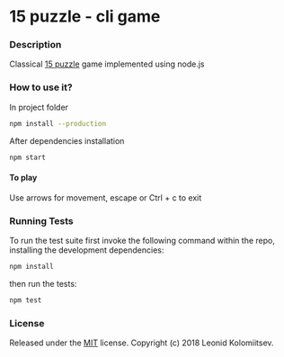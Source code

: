 # 15 puzzle - cli game

### Description
Classical [15 puzzle](https://en.wikipedia.org/wiki/15_puzzle) game implemented using node.js

### How to use it?
In project folder

```bash
npm install --production
```

After dependencies installation

```bash
npm start
```

#### To play

Use arrows for movement, escape or Ctrl + c to exit

### Running Tests

To run the test suite first invoke the following command within the repo, installing the development dependencies:

```bash
npm install
```

then run the tests:

```bash
npm test
```

### License

Released under the [MIT] license. Copyright (c) 2018 Leonid Kolomiitsev.

[MIT]: https://raw.githubusercontent.com/kolomiytsev/15puzzle/master/LICENSE.md
